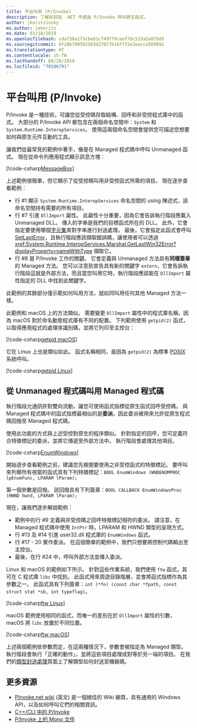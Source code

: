```yaml
---
title: 平台叫用 (P/Invoke)
description: 了解如何在 .NET 中透過 P/Invoke 呼叫原生函式。
author: jkoritzinsky
ms.author: jekoritz
ms.date: 01/18/2019
ms.openlocfilehash: cda738a173cbe61cf49f79ceef78c533a5a879d9
ms.sourcegitcommit: 6f28b709592503d27077b16fff2e2eacca569992
ms.translationtype: HT
ms.contentlocale: zh-TW
ms.lasthandoff: 08/28/2019
ms.locfileid: "70106791"
---
```

# <a name="platform-invoke-pinvoke"></a>平台叫用 (P/Invoke)

P/Invoke 是一種技術，可讓您從受控碼存取結構、回呼和非受控程式庫中的函式。 大部分的 P/Invoke API 都包含在兩個命名空間中︰`System` 和 `System.Runtime.InteropServices`。 使用這兩個命名空間會提供您可描述您想要如何與原生元件互動的工具。

讓我們從最常見的範例中著手，像是在 Managed 程式碼中呼叫 Unmanaged 函式。 現在從命令列應用程式顯示訊息方塊︰

[!code-csharp[MessageBox](~/samples/snippets/standard/interop/pinvoke/messagebox.cs)]

上述範例很簡單，但它顯示了從受控碼叫用非受控函式所需的項目。 現在逐步查看範例︰

- 行 #1 顯示 `System.Runtime.InteropServices` 命名空間的 using 陳述式，該命名空間持有需要的所有項目。
- 行 #7 引進 `DllImport` 屬性。 此屬性十分重要，因為它會告訴執行階段應載入 Unmanaged DLL。 傳入的字串是我們的目標函式所在的 DLL。 此外，它會指定要使用哪個[字元集](./charset.md)來對字串進行封送處理。 最後，它會指定此函式會呼叫 [SetLastError](/windows/desktop/api/errhandlingapi/nf-errhandlingapi-setlasterror)，且執行階段應該擷取錯誤碼，讓使用者可以透過 <xref:System.Runtime.InteropServices.Marshal.GetLastWin32Error?displayProperty=nameWithType> 擷取它。
- 行 #8 是 P/Invoke 工作的關鍵。 它會定義與 Unmanaged 方法具有**同樣簽章**的 Managed 方法。 您可以注意到宣告具有新的關鍵字 `extern`，它會告訴執行階段這就是外部方法，而且當您叫用它時，執行階段應該能在 `DllImport` 屬性指定的 DLL 中找到此關鍵字。

此範例的其餘部分僅示範如何叫用方法，就如同叫用任何其他 Managed 方法一樣。

此範例和 macOS 上的方法類似。 需要變更 `DllImport` 屬性中的程式庫名稱，因為 macOS 對於命名動態程式庫有不同的配置。 下列範例使用 `getpid(2)` 函式，以取得應用程式的處理序識別碼，並將它列印至主控台：

[!code-csharp[getpid macOS](~/samples/snippets/standard/interop/pinvoke/getpid-macos.cs)]

它在 Linux 上也是類似如此。 函式名稱相同，是因為 `getpid(2)` 為標準 [POSIX](https://en.wikipedia.org/wiki/POSIX) 系統呼叫。

[!code-csharp[getpid Linux](~/samples/snippets/standard/interop/pinvoke/getpid-linux.cs)]

## <a name="invoking-managed-code-from-unmanaged-code"></a>從 Unmanaged 程式碼叫用 Managed 程式碼

執行階段允通訊許對雙向流動，讓您可使用函式指標從原生函式回呼受控碼。 與 Managed 程式碼中的函式指標最相似的是**委派**，因此委派被用來允許從原生程式碼回撥至 Managed 程式碼。

使用此功能的方式與上述受控對原生的程序類似。 針對指定的回呼，您可定義符合特徵標記的委派，並將它傳遞至外部方法中。 執行階段會處理其他項目。

[!code-csharp[EnumWindows](~/samples/snippets/standard/interop/pinvoke/enumwindows.cs)]

開始逐步查看範例之前，建議您先檢閱要使用之非受控函式的特徵標記。 要呼叫來列舉所有視窗的函式具有下列特徵標記：`BOOL EnumWindows (WNDENUMPROC lpEnumFunc, LPARAM lParam);`

第一個參數是回撥。 該回撥具有下列簽章：`BOOL CALLBACK EnumWindowsProc (HWND hwnd, LPARAM lParam);`

現在，讓我們逐步解說範例：

- 範例中的行 #9 定義與非受控碼之回呼特徵標記相符的委派。 請注意，在 Managed 程式碼中使用 `IntPtr` 時，LPARAM 和 HWND 類型的呈現方式。
- 行 #13 及 #14 引進 user32.dll 程式庫的 `EnumWindows` 函式。
- 行 #17 - 20 實作委派。 在這個簡單的範例中，我們只想要將控制代碼輸出至主控台。
- 最後，在行 #24 中，呼叫外部方法並傳入委派。

Linux 和 macOS 的範例如下所示。 針對這些作業系統，我們使用 `ftw` 函式，其可在 C 程式庫 `libc` 中找到。 此函式用來周遊目錄階層，並會將函式指標作為其參數之一。 此函式具有下列簽章：`int (*fn) (const char *fpath, const struct stat *sb, int typeflag)`。

[!code-csharp[ftw Linux](~/samples/snippets/standard/interop/pinvoke/ftw-linux.cs)]

macOS 範例使用相同的函式，而唯一的差別在於 `DllImport` 屬性的引數，macOS 將 `libc` 放置於不同位置。

[!code-csharp[ftw macOS](~/samples/snippets/standard/interop/pinvoke/ftw-macos.cs)]

上述兩個範例依參數而定，在這兩種情況下，參數會被指定為 Managed 類型。 執行階段會執行「正確的動作」，並將這些項目處理成對等於另一端的項目。 在我們的[類型封送處理](type-marshaling.md)頁面上了解類型如何封送至機器碼。

## <a name="more-resources"></a>更多資源

- [PInvoke.net wiki](https://www.pinvoke.net/) \(英文\) 是一個絕佳的 Wiki 網頁，具有通用的 Windows API，以及如何呼叫它們的相關資訊。
- [C++/CLI 中的 P/Invoke](/cpp/dotnet/native-and-dotnet-interoperability)
- [P/Invoke 上的 Mono 文件](https://www.mono-project.com/docs/advanced/pinvoke/)
